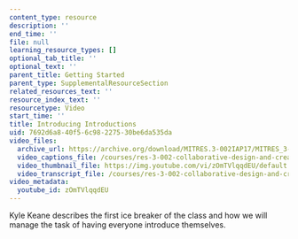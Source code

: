 ```yaml
---
content_type: resource
description: ''
end_time: ''
file: null
learning_resource_types: []
optional_tab_title: ''
optional_text: ''
parent_title: Getting Started
parent_type: SupplementalResourceSection
related_resources_text: ''
resource_index_text: ''
resourcetype: Video
start_time: ''
title: Introducing Introductions
uid: 7692d6a8-40f5-6c98-2275-30be6da535da
video_files:
  archive_url: https://archive.org/download/MITRES.3-002IAP17/MITRES_3-002IAP17_Class_Videos_1_300k.mp4
  video_captions_file: /courses/res-3-002-collaborative-design-and-creative-expression-with-arduino-microcontrollers-january-iap-2017/2e809ca4d93a54cda3527bdef66b0bba_2039256.vtt
  video_thumbnail_file: https://img.youtube.com/vi/zOmTVlqqdEU/default.jpg
  video_transcript_file: /courses/res-3-002-collaborative-design-and-creative-expression-with-arduino-microcontrollers-january-iap-2017/36c72443294f7f6f034ca45e20c4a0da_2039256.pdf
video_metadata:
  youtube_id: zOmTVlqqdEU
---
```


Kyle Keane describes the first ice breaker of the class and how we will manage the task of having everyone introduce themselves.